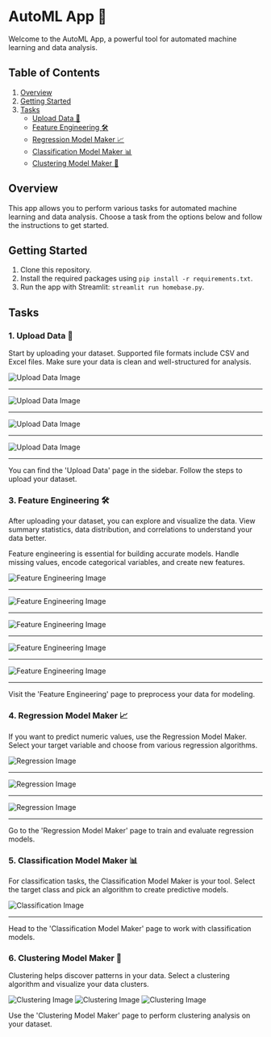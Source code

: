 # AutoML App 🚀

Welcome to the AutoML App, a powerful tool for automated machine learning and data analysis. 

## Table of Contents
1. [Overview](#overview)
2. [Getting Started](#getting-started)
3. [Tasks](#tasks)
   - [Upload Data 📂](#1-upload-data-📂)
   - [Feature Engineering 🛠️](#2-feature-engineering-🛠️)
   - [Regression Model Maker 📈](#3-regression-model-maker-📈)
   - [Classification Model Maker 📊](#4-classification-model-maker-📊)
   - [Clustering Model Maker 🧩](#5-clustering-model-maker-🧩)

## Overview

This app allows you to perform various tasks for automated machine learning and data analysis. Choose a task from the options below and follow the instructions to get started.

## Getting Started

1. Clone this repository.
2. Install the required packages using `pip install -r requirements.txt`.
3. Run the app with Streamlit: `streamlit run homebase.py`.

## Tasks

### 1. Upload Data 📂

Start by uploading your dataset. Supported file formats include CSV and Excel files. Make sure your data is clean and well-structured for analysis.

![Upload Data Image](images/upload_01.png)
***
![Upload Data Image](images/upload_02.png)
***
![Upload Data Image](images/upload_03.png)
***
![Upload Data Image](images/upload_04.png)
***

You can find the 'Upload Data' page in the sidebar. Follow the steps to upload your dataset.


### 3. Feature Engineering 🛠️

After uploading your dataset, you can explore and visualize the data. View summary statistics, data distribution, and correlations to understand your data better.

Feature engineering is essential for building accurate models. Handle missing values, encode categorical variables, and create new features.

![Feature Engineering Image](images/Feature_01.png)
***
![Feature Engineering Image](images/Feature_02.png)
***
![Feature Engineering Image](images/Feature_03.png)
***
![Feature Engineering Image](images/Feature_04.png)
***
![Feature Engineering Image](images/Feature_05.png)
***

Visit the 'Feature Engineering' page to preprocess your data for modeling.

### 4. Regression Model Maker 📈

If you want to predict numeric values, use the Regression Model Maker. Select your target variable and choose from various regression algorithms.

![Regression Image](images/Regression_01.png)
***
![Regression Image](images/Regression_02.png)
***
![Regression Image](images/Regression_03.png)
***

Go to the 'Regression Model Maker' page to train and evaluate regression models.

### 5. Classification Model Maker 📊

For classification tasks, the Classification Model Maker is your tool. Select the target class and pick an algorithm to create predictive models.

![Classification Image](images/Regression_04.png)
***

Head to the 'Classification Model Maker' page to work with classification models.

### 6. Clustering Model Maker 🧩

Clustering helps discover patterns in your data. Select a clustering algorithm and visualize your data clusters.

![Clustering Image](images/Clustering.png)
![Clustering Image](images/Clustering_02.png)
![Clustering Image](images/Clustering_03.png)

Use the 'Clustering Model Maker' page to perform clustering analysis on your dataset.
